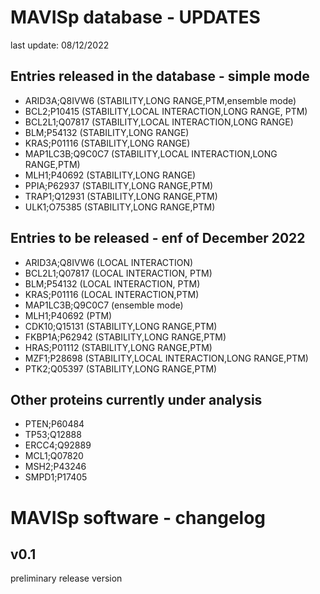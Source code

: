 # MAVISp database - UPDATES

last update: 08/12/2022

## Entries released in the database - simple mode

- ARID3A;Q8IVW6   (STABILITY,LONG RANGE,PTM,ensemble mode)
- BCL2;P10415	(STABILITY,LOCAL INTERACTION,LONG RANGE, PTM)
- BCL2L1;Q07817   (STABILITY,LOCAL INTERACTION,LONG RANGE)
- BLM;P54132	(STABILITY,LONG RANGE)
- KRAS;P01116	(STABILITY,LONG RANGE)
- MAP1LC3B;Q9C0C7	(STABILITY,LOCAL INTERACTION,LONG RANGE,PTM)
- MLH1;P40692	(STABILITY,LONG RANGE)
- PPIA;P62937	(STABILITY,LONG RANGE,PTM)
- TRAP1;Q12931	(STABILITY,LONG RANGE,PTM)
- ULK1;O75385	(STABILITY,LONG RANGE,PTM)

## Entries to be released - enf of December 2022

- ARID3A;Q8IVW6   (LOCAL INTERACTION)
- BCL2L1;Q07817   (LOCAL INTERACTION, PTM)
- BLM;P54132      (LOCAL INTERACTION, PTM)
- KRAS;P01116     (LOCAL INTERACTION,PTM)
- MAP1LC3B;Q9C0C7 (ensemble mode)
- MLH1;P40692     (PTM)
- CDK10;Q15131    (STABILITY,LONG RANGE,PTM)
- FKBP1A;P62942   (STABILITY,LONG RANGE,PTM)
- HRAS;P01112     (STABILITY,LONG RANGE,PTM)
- MZF1;P28698     (STABILITY,LOCAL INTERACTION,LONG RANGE,PTM)
- PTK2;Q05397     (STABILITY,LONG RANGE,PTM)



## Other proteins currently under analysis

- PTEN;P60484
- TP53;Q12888
- ERCC4;Q92889
- MCL1;Q07820
- MSH2;P43246
- SMPD1;P17405

# MAVISp software - changelog

## v0.1
preliminary release version

